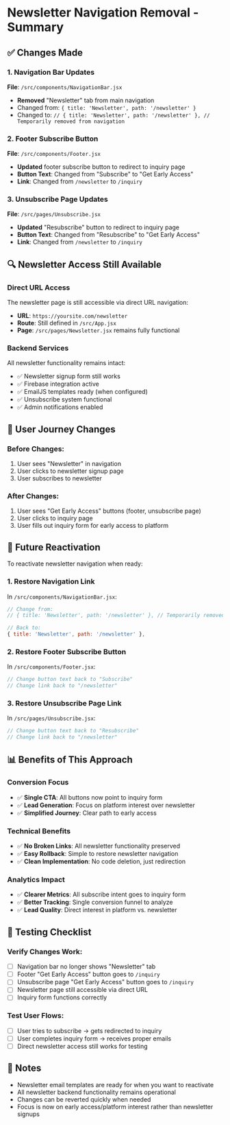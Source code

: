 # Newsletter Navigation Removal - Summary

## ✅ Changes Made

### 1. Navigation Bar Updates
**File**: `/src/components/NavigationBar.jsx`
- **Removed** "Newsletter" tab from main navigation
- Changed from: `{ title: 'Newsletter', path: '/newsletter' }`
- Changed to: `// { title: 'Newsletter', path: '/newsletter' }, // Temporarily removed from navigation`

### 2. Footer Subscribe Button
**File**: `/src/components/Footer.jsx`
- **Updated** footer subscribe button to redirect to inquiry page
- **Button Text**: Changed from "Subscribe" to "Get Early Access"
- **Link**: Changed from `/newsletter` to `/inquiry`

### 3. Unsubscribe Page Updates
**File**: `/src/pages/Unsubscribe.jsx`
- **Updated** "Resubscribe" button to redirect to inquiry page
- **Button Text**: Changed from "Resubscribe" to "Get Early Access"
- **Link**: Changed from `/newsletter` to `/inquiry`

## 🔍 Newsletter Access Still Available

### Direct URL Access
The newsletter page is still accessible via direct URL navigation:
- **URL**: `https://yoursite.com/newsletter`
- **Route**: Still defined in `/src/App.jsx`
- **Page**: `/src/pages/Newsletter.jsx` remains fully functional

### Backend Services
All newsletter functionality remains intact:
- ✅ Newsletter signup form still works
- ✅ Firebase integration active
- ✅ EmailJS templates ready (when configured)
- ✅ Unsubscribe system functional
- ✅ Admin notifications enabled

## 🎯 User Journey Changes

### Before Changes:
1. User sees "Newsletter" in navigation
2. User clicks to newsletter signup page
3. User subscribes to newsletter

### After Changes:
1. User sees "Get Early Access" buttons (footer, unsubscribe page)
2. User clicks to inquiry page
3. User fills out inquiry form for early access to platform

## 🔄 Future Reactivation

To reactivate newsletter navigation when ready:

### 1. Restore Navigation Link
In `/src/components/NavigationBar.jsx`:
```javascript
// Change from:
// { title: 'Newsletter', path: '/newsletter' }, // Temporarily removed

// Back to:
{ title: 'Newsletter', path: '/newsletter' },
```

### 2. Restore Footer Subscribe Button
In `/src/components/Footer.jsx`:
```javascript
// Change button text back to "Subscribe"
// Change link back to "/newsletter"
```

### 3. Restore Unsubscribe Page Link
In `/src/pages/Unsubscribe.jsx`:
```javascript
// Change button text back to "Resubscribe"  
// Change link back to "/newsletter"
```

## 📊 Benefits of This Approach

### Conversion Focus
- ✅ **Single CTA**: All buttons now point to inquiry form
- ✅ **Lead Generation**: Focus on platform interest over newsletter
- ✅ **Simplified Journey**: Clear path to early access

### Technical Benefits
- ✅ **No Broken Links**: All newsletter functionality preserved
- ✅ **Easy Rollback**: Simple to restore newsletter navigation
- ✅ **Clean Implementation**: No code deletion, just redirection

### Analytics Impact
- ✅ **Clearer Metrics**: All subscribe intent goes to inquiry form
- ✅ **Better Tracking**: Single conversion funnel to analyze
- ✅ **Lead Quality**: Direct interest in platform vs. newsletter

## 🚀 Testing Checklist

### Verify Changes Work:
- [ ] Navigation bar no longer shows "Newsletter" tab
- [ ] Footer "Get Early Access" button goes to `/inquiry`
- [ ] Unsubscribe page "Get Early Access" button goes to `/inquiry`
- [ ] Newsletter page still accessible via direct URL
- [ ] Inquiry form functions correctly

### Test User Flows:
- [ ] User tries to subscribe → gets redirected to inquiry
- [ ] User completes inquiry form → receives proper emails
- [ ] Direct newsletter access still works for testing

## 📝 Notes

- Newsletter email templates are ready for when you want to reactivate
- All newsletter backend functionality remains operational
- Changes can be reverted quickly when needed
- Focus is now on early access/platform interest rather than newsletter signups